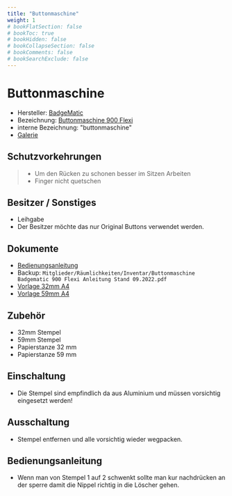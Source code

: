 ```yaml
---
title: "Buttonmaschine"
weight: 1
# bookFlatSection: false
# bookToc: true
# bookHidden: false
# bookCollapseSection: false
# bookComments: false
# bookSearchExclude: false
---
```

# Buttonmaschine

- Hersteller: [BadgeMatic](https://www.badgematic.de/)
- Bezeichnung: [Buttonmaschine 900 Flexi](https://www.badgematic.de/de/buttonmaschinen/maschinen-buttonmaschine-900-flexi)
- interne Bezeichnung: "buttonmaschine"
- [Galerie](https://galerie.erfindergeist.org/index.php?/category/47)

## Schutzvorkehrungen

> - Um den Rücken zu schonen besser im Sitzen Arbeiten
> - Finger nicht quetschen

## Besitzer / Sonstiges

- Leihgabe
- Der Besitzer möchte das nur Original Buttons verwendet werden.

## Dokumente

- [Bedienungsanleitung](https://www.badgematic.de/media/wysiwyg/pagebuilder/Flexi-Anleitung-BADGEMATIC-DE-Stand-09.2022.pdf)
- Backup: `Mitglieder/Räumlichkeiten/Inventar/Buttonmaschine Badgematic 900 Flexi Anleitung Stand 09.2022.pdf`
- [Vorlage 32mm A4](/assets/buttonmaschine/erfindergeist_32mm_a4.svg)
- [Vorlage 59mm A4](/assets/buttonmaschine/erfindergeist_59mm_a4.svg)

## Zubehör

- 32mm Stempel
- 59mm Stempel
- Papierstanze 32 mm
- Papierstanze 59 mm

## Einschaltung

- Die Stempel sind empfindlich da aus Aluminium und müssen vorsichtig eingesetzt werden!

## Ausschaltung

- Stempel entfernen und alle vorsichtig wieder wegpacken.

## Bedienungsanleitung

- Wenn man von Stempel 1 auf 2 schwenkt sollte man kur nachdrücken an der sperre damit die Nippel richtig in die Löscher gehen.
